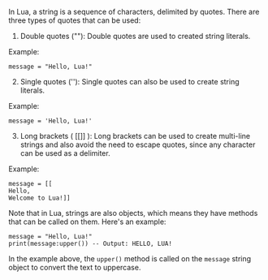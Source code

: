In Lua, a string is a sequence of characters, delimited by quotes. There are three types of quotes that can be used:

1. Double quotes (""): 
Double quotes are used to created string literals.

Example:
```
message = "Hello, Lua!"
```

2. Single quotes (''): 
Single quotes can also be used to create string literals.

Example:
```
message = 'Hello, Lua!'
```

3. Long brackets ( [[]] ):
Long brackets can be used to create multi-line strings and also avoid the need to escape quotes, since any character can be used as a delimiter.

Example:
```
message = [[
Hello,
Welcome to Lua!]]
```

Note that in Lua, strings are also objects, which means they have methods that can be called on them. Here's an example:

```
message = "Hello, Lua!"
print(message:upper()) -- Output: HELLO, LUA!
```

In the example above, the `upper()` method is called on the `message` string object to convert the text to uppercase.